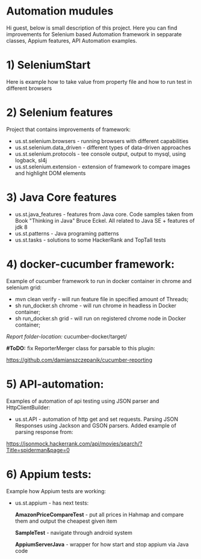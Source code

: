 # Automation mudules
Hi guest, below is small description of this project. Here you can find improvements for Selenium based 
Automation framework in sepparate classes, Appium features, API Automation examples.
# 1) SeleniumStart
Here is example how to take value from property file
and how to run test in different browsers
# 2) Selenium features
Project that contains improvements of framework:
* us.st.selenium.browsers - running browsers with different capabilities
* us.st.selenium.data_driven - different types of data-driven approaches
* us.st.selenium.protocols - tee console output, output to mysql, using logback, sl4j
* us.st.selenium.extension - extension of framework to compare images and highlight DOM elements
# 3) Java Core features
* us.st.java_features - features from Java core. Code samples taken from Book "Thinking in Java" Bruce Eckel. All related to Java SE + features of jdk 8
* us.st.patterns - Java programing patterns
* us.st.tasks - solutions to some HackerRank and TopTall tests
# 4) docker-cucumber framework: 
Example of cucumber framework to run in docker container in chrome and selenium grid:
* mvn clean verify - will run feature file in specified amount of Threads;
* sh run_docker.sh chrome - will run chrome in headless in Docker container;
* sh run_docker.sh grid - will run on registered chrome node in Docker container;

*Report folder-location:* cucumber-docker/target/

**#ToDO:**
fix ReporterMerger class for parsable to this plugin:

https://github.com/damianszczepanik/cucumber-reporting
# 5) API-automation:
Examples of automation of api testing using JSON parser and HttpClientBuilder:
* us.st.API - automation of http get and set requests. Parsing JSON Responses using Jackson and GSON parsers. Added example of parsing response from:

https://jsonmock.hackerrank.com/api/movies/search/?Title=spiderman&page=0
# 6) Appium tests:
Example how Appium tests are working:
* us.st.appium - has next tests:

     **AmazonPriceCompareTest** - put all prices in Hahmap and compare them and output the cheapest given item
     
     **SampleTest** - navigate through android system
     
     **AppiumServerJava** - wrapper for how start and stop appium via Java code
               





